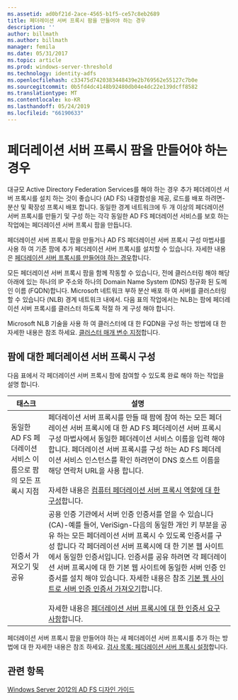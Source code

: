 ```yaml
---
ms.assetid: ad0bf21d-2ace-4565-b1f5-ce57c8eb2689
title: 페더레이션 서버 프록시 팜을 만들어야 하는 경우
description: ''
author: billmath
ms.author: billmath
manager: femila
ms.date: 05/31/2017
ms.topic: article
ms.prod: windows-server-threshold
ms.technology: identity-adfs
ms.openlocfilehash: c33475d7420383448439e2b769562e55127c7b0e
ms.sourcegitcommit: 0b5fd4dc4148b92480db04e4dc22e139dcff8582
ms.translationtype: MT
ms.contentlocale: ko-KR
ms.lasthandoff: 05/24/2019
ms.locfileid: "66190633"
---
```

# <a name="when-to-create-a-federation-server-proxy-farm"></a>페더레이션 서버 프록시 팜을 만들어야 하는 경우

대규모 Active Directory Federation Services를 해야 하는 경우 추가 페더레이션 서버 프록시를 설치 하는 것이 좋습니다 \(AD FS\) 내결함성을 제공, 로드를 배포 하려면\-분산 및 확장성 프록시 배포 합니다. 동일한 경계 네트워크에 두 개 이상의 페더레이션 서버 프록시를 만들기 및 구성 하는 각각 동일한 AD FS 페더레이션 서비스를 보호 하는 작업에는 페더레이션 서버 프록시 팜을 만듭니다.  
  
페더레이션 서버 프록시 팜을 만들거나 AD FS 페더레이션 서버 프록시 구성 마법사를 사용 하 여 기존 팜에 추가 페더레이션 서버 프록시를 설치할 수 있습니다. 자세한 내용은 [페더레이션 서버 프록시를 만들어야 하는 경우](When-to-Create-a-Federation-Server-Proxy.md)합니다.  
  
모든 페더레이션 서버 프록시 팜을 함께 작동할 수 있습니다, 전에 클러스터링 해야 해당 아래에 있는 하나의 IP 주소와 하나의 Domain Name System \(DNS\) 정규화 된 도메인 이름 \(FQDN\)합니다. Microsoft 네트워크 부하 분산 배포 하 여 서버를 클러스터링 할 수 있습니다 \(NLB\) 경계 네트워크 내에서. 다음 표의 작업에서는 NLB는 팜에 페더레이션 서버 프록시를 클러스터 하도록 적절 하 게 구성 해야 합니다.  
  
Microsoft NLB 기술을 사용 하 여 클러스터에 대 한 FQDN을 구성 하는 방법에 대 한 자세한 내용은 참조 하세요. [클러스터 매개 변수 지정](https://go.microsoft.com/fwlink/?linkid=74651)합니다.  
  
## <a name="configuring-federation-server-proxies-for-a-farm"></a>팜에 대한 페더레이션 서버 프록시 구성  
다음 표에서 각 페더레이션 서버 프록시 팜에 참여할 수 있도록 완료 해야 하는 작업을 설명 합니다.  
  
|태스크|설명|  
|--------|---------------|  
|동일한 AD FS 페더레이션 서비스 이름으로 팜의 모든 프록시 지점|페더레이션 서버 프록시를 만들 때 팜에 참여 하는 모든 페더레이션 서버 프록시에 대 한 AD FS 페더레이션 서버 프록시 구성 마법사에서 동일한 페더레이션 서비스 이름을 입력 해야 합니다. 페더레이션 서버 프록시를 구성 하는 AD FS 페더레이션 서비스 인스턴스를 확인 하려면이 DNS 호스트 이름을 해당 연락처 URL을 사용 합니다.<br /><br />자세한 내용은 [컴퓨터 페더레이션 서버 프록시 역할에 대 한 구성](../../ad-fs/deployment/Configure-a-Computer-for-the-Federation-Server-Proxy-Role.md)합니다.|  
|인증서 가져오기 및 공유|공용 인증 기관에서 서버 인증 인증서를 얻을 수 있습니다 \(CA\)-예를 들어, VeriSign-다음의 동일한 개인 키 부분을 공유 하는 모든 페더레이션 서버 프록시 수 있도록 인증서를 구성 합니다 각 페더레이션 서버 프록시에 대 한 기본 웹 사이트에서 동일한 인증서입니다. 인증서를 공유 하려면 각 페더레이션 서버 프록시에 대 한 기본 웹 사이트에 동일한 서버 인증 인증서를 설치 해야 있습니다. 자세한 내용은 참조 [기본 웹 사이트로 서버 인증 인증서 가져오기](../../ad-fs/deployment/Import-a-Server-Authentication-Certificate-to-the-Default-Web-Site.md)합니다.<br /><br />자세한 내용은 [페더레이션 서버 프록시에 대 한 인증서 요구 사항](Certificate-Requirements-for-Federation-Server-Proxies.md)합니다.|  
  
페더레이션 서버 프록시 팜을 만들어야 하는 새 페더레이션 서버 프록시를 추가 하는 방법에 대 한 자세한 내용은 참조 하세요. [검사 목록: 페더레이션 서버 프록시 설정](../../ad-fs/deployment/Checklist--Setting-Up-a-Federation-Server-Proxy.md)합니다.  
  
## <a name="see-also"></a>관련 항목
[Windows Server 2012의 AD FS 디자인 가이드](AD-FS-Design-Guide-in-Windows-Server-2012.md)
